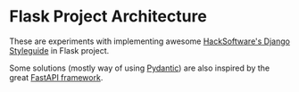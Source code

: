 # Flask Project Architecture

These are experiments with implementing awesome [HackSoftware's Django Styleguide](https://github.com/HackSoftware/Django-Styleguide) in Flask project.

Some solutions (mostly way of using [Pydantic](https://pydantic-docs.helpmanual.io/)) are also inspired by the great [FastAPI framework](https://fastapi.tiangolo.com/).


